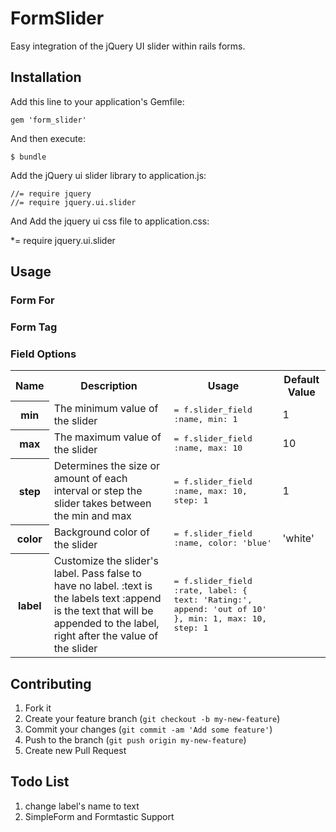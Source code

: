 # FormSlider

Easy integration of the jQuery UI slider within rails forms.

## Installation

Add this line to your application's Gemfile:

    gem 'form_slider'

And then execute:

    $ bundle

Add the jQuery ui slider library to application.js:

    //= require jquery
    //= require jquery.ui.slider

And Add the jquery ui css file to application.css:

   *= require jquery.ui.slider

## Usage

### Form For

### Form Tag


### Field Options

<table>
  <tr>
    <th>Name</th>
    <th>Description</th>
    <th>Usage</th>
    <th>Default Value</th>
  </tr>
  <tr>
    <th>min</th>
    <td>The minimum value of the slider</td>
    <td><tt>= f.slider_field :name, min: 1</tt></td></td>
    <td>1</td>
  </tr>
  <tr>
    <th>max</th>
    <td>The maximum value of the slider</td>
    <td><tt>= f.slider_field :name, max: 10</tt></td></td>
    <td>10</td>
  </tr>
  <tr>
    <th>step</th>
    <td>Determines the size or amount of each interval or step the slider takes between the min and max</td>
    <td><tt>= f.slider_field :name, max: 10, step: 1</tt></td></td>
    <td>1</td>
  </tr>
  <tr>
    <th>color</th>
    <td>Background color of the slider</td>
    <td><tt>= f.slider_field :name, color: 'blue'</tt></td></td>
    <td>'white'</td>
  </tr>
  <tr>
    <th>label</th>
    <td>
      Customize the slider's label. Pass false to have no label.
      :text is the labels text
      :append is the text that will be appended to the label, right after the value of the slider
    </td>
    <td><tt>= f.slider_field :rate, label: { text: 'Rating:', append: 'out of 10' }, min: 1, max: 10, step: 1</tt></td></td>
    <td></td>
  </tr>
</table>


## Contributing

1. Fork it
2. Create your feature branch (`git checkout -b my-new-feature`)
3. Commit your changes (`git commit -am 'Add some feature'`)
4. Push to the branch (`git push origin my-new-feature`)
5. Create new Pull Request

## Todo List

1. change label's name to text
2. SimpleForm and Formtastic Support
